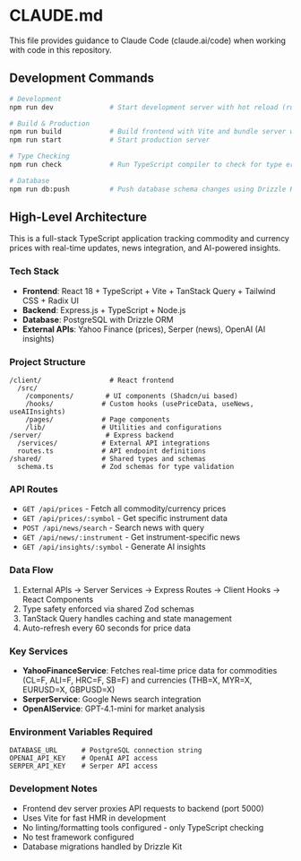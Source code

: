 # CLAUDE.md

This file provides guidance to Claude Code (claude.ai/code) when working with code in this repository.

## Development Commands

```bash
# Development
npm run dev              # Start development server with hot reload (runs both frontend and backend)

# Build & Production
npm run build            # Build frontend with Vite and bundle server with esbuild
npm run start            # Start production server

# Type Checking
npm run check            # Run TypeScript compiler to check for type errors

# Database
npm run db:push          # Push database schema changes using Drizzle Kit
```

## High-Level Architecture

This is a full-stack TypeScript application tracking commodity and currency prices with real-time updates, news integration, and AI-powered insights.

### Tech Stack
- **Frontend**: React 18 + TypeScript + Vite + TanStack Query + Tailwind CSS + Radix UI
- **Backend**: Express.js + TypeScript + Node.js
- **Database**: PostgreSQL with Drizzle ORM
- **External APIs**: Yahoo Finance (prices), Serper (news), OpenAI (AI insights)

### Project Structure
```
/client/                 # React frontend
  /src/
    /components/        # UI components (Shadcn/ui based)
    /hooks/            # Custom hooks (usePriceData, useNews, useAIInsights)
    /pages/            # Page components
    /lib/              # Utilities and configurations
/server/                # Express backend
  /services/           # External API integrations
  routes.ts            # API endpoint definitions
/shared/               # Shared types and schemas
  schema.ts            # Zod schemas for type validation
```

### API Routes
- `GET /api/prices` - Fetch all commodity/currency prices
- `GET /api/prices/:symbol` - Get specific instrument data
- `POST /api/news/search` - Search news with query
- `GET /api/news/:instrument` - Get instrument-specific news
- `GET /api/insights/:symbol` - Generate AI insights

### Data Flow
1. External APIs → Server Services → Express Routes → Client Hooks → React Components
2. Type safety enforced via shared Zod schemas
3. TanStack Query handles caching and state management
4. Auto-refresh every 60 seconds for price data

### Key Services
- **YahooFinanceService**: Fetches real-time price data for commodities (CL=F, ALI=F, HRC=F, SB=F) and currencies (THB=X, MYR=X, EURUSD=X, GBPUSD=X)
- **SerperService**: Google News search integration
- **OpenAIService**: GPT-4.1-mini for market analysis

### Environment Variables Required
```
DATABASE_URL      # PostgreSQL connection string
OPENAI_API_KEY    # OpenAI API access
SERPER_API_KEY    # Serper API access
```

### Development Notes
- Frontend dev server proxies API requests to backend (port 5000)
- Uses Vite for fast HMR in development
- No linting/formatting tools configured - only TypeScript checking
- No test framework configured
- Database migrations handled by Drizzle Kit